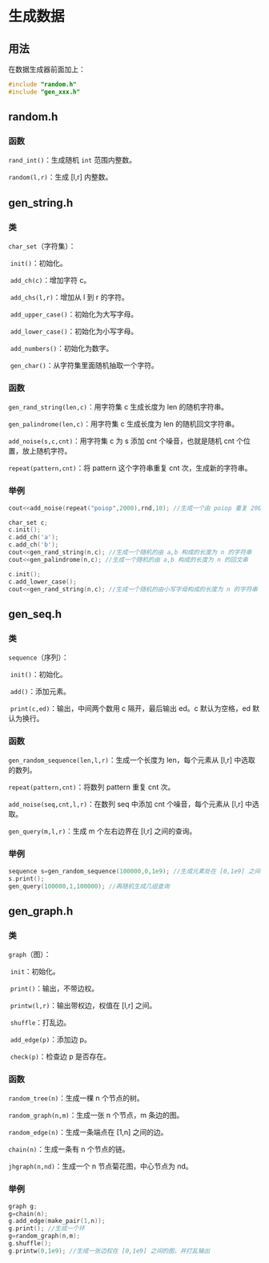# 生成数据
## 用法

在数据生成器前面加上：

```cpp
#include "random.h"
#include "gen_xxx.h"
```

## random.h

### 函数

`rand_int()`：生成随机 `int` 范围内整数。

`random(l,r)`：生成 [l,r]​ 内整数。

## gen_string.h

### 类

`char_set`（字符集）：

​	`init()`：初始化。

​	`add_ch(c)`：增加字符 c。

​	`add_chs(l,r)`：增加从 l 到 r 的字符。

​	`add_upper_case()`：初始化为大写字母。

​	`add_lower_case()`：初始化为小写字母。

​	`add_numbers()`：初始化为数字。

​	`gen_char()`：从字符集里面随机抽取一个字符。

### 函数

`gen_rand_string(len,c)`：用字符集 c 生成长度为 len 的随机字符串。

`gen_palindrome(len,c)`：用字符集 c 生成长度为 len 的随机回文字符串。

`add_noise(s,c,cnt)`：用字符集 c 为 s 添加 cnt 个噪音，也就是随机 cnt 个位置，放上随机字符。

`repeat(pattern,cnt)`：将 pattern 这个字符串重复 cnt 次，生成新的字符串。

### 举例

```cpp
cout<<add_noise(repeat("poiop",2000),rnd,10); //生成一个由 poiop 重复 2000 次形成的字符串，添加 10 点噪音

char_set c;
c.init();
c.add_ch('a');
c.add_ch('b');
cout<<gen_rand_string(n,c); //生成一个随机的由 a,b 构成的长度为 n 的字符串
cout<<gen_palindrome(n,c); //生成一个随机的由 a,b 构成的长度为 n 的回文串

c.init();
c.add_lower_case();
cout<<gen_rand_string(n,c); //生成一个随机的由小写字母构成的长度为 n 的字符串
```

## gen_seq.h

### 类

`sequence`（序列）：

​	`init()`：初始化。

​	`add()`：添加元素。

​	`print(c,ed)`：输出，中间两个数用 c 隔开，最后输出 ed。c 默认为空格，ed 默认为换行。

### 函数

`gen_random_sequence(len,l,r)`：生成一个长度为 len，每个元素从 [l,r] 中选取的数列。

`repeat(pattern,cnt)`：将数列 pattern 重复 cnt 次。

`add_noise(seq,cnt,l,r)`：在数列 seq 中添加 cnt 个噪音，每个元素从 [l,r] 中选取。

`gen_query(m,l,r)`：生成 m 个左右边界在 [l,r] 之间的查询。

### 举例

```cpp
sequence s=gen_random_sequence(100000,0,1e9); //生成元素处在 [0,1e9] 之间的随机数列
s.print();
gen_query(100000,1,100000); //再随机生成几组查询
```

## gen_graph.h

### 类

`graph`（图）：

​	`init`：初始化。

​	`print()`：输出，不带边权。

​	`printw(l,r)`：输出带权边，权值在 [l,r] 之间。

​	`shuffle`：打乱边。

​	`add_edge(p)`：添加边 p。

​	`check(p)`：检查边 p 是否存在。

### 函数

`random_tree(n)`：生成一棵 n 个节点的树。

`random_graph(n,m)`：生成一张 n 个节点，m 条边的图。

`random_edge(n)`：生成一条端点在 [1,n] 之间的边。

`chain(n)`：生成一条有 n 个节点的链。

`jhgraph(n,nd)`：生成一个 n 节点菊花图，中心节点为 nd。

### 举例

```cpp
graph g;
g=chain(n);
g.add_edge(make_pair(1,n));
g.print(); //生成一个环
g=random_graph(n,m);
g.shuffle();
g.printw(0,1e9); //生成一张边权在 [0,1e9] 之间的图，并打乱输出
```

